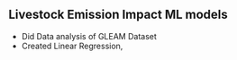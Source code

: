 ## Livestock Emission Impact ML models

- Did Data analysis of GLEAM Dataset
- Created Linear Regression, 